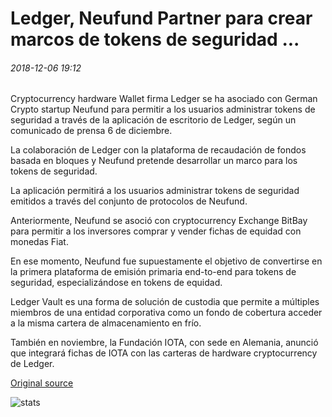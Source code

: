 # Ledger, Neufund Partner para crear marcos de tokens de seguridad ...

###### 2018-12-06 19:12

Cryptocurrency hardware Wallet firma Ledger se ha asociado con German Crypto startup Neufund para permitir a los usuarios administrar tokens de seguridad a través de la aplicación de escritorio de Ledger, según un comunicado de prensa 6 de diciembre.

La colaboración de Ledger con la plataforma de recaudación de fondos basada en bloques y Neufund pretende desarrollar un marco para los tokens de seguridad.

La aplicación permitirá a los usuarios administrar tokens de seguridad emitidos a través del conjunto de protocolos de Neufund.

Anteriormente, Neufund se asoció con cryptocurrency Exchange BitBay para permitir a los inversores comprar y vender fichas de equidad con monedas Fiat.

En ese momento, Neufund fue supuestamente el objetivo de convertirse en la primera plataforma de emisión primaria end-to-end para tokens de seguridad, especializándose en tokens de equidad.

Ledger Vault es una forma de solución de custodia que permite a múltiples miembros de una entidad corporativa como un fondo de cobertura acceder a la misma cartera de almacenamiento en frío.

También en noviembre, la Fundación IOTA, con sede en Alemania, anunció que integrará fichas de IOTA con las carteras de hardware cryptocurrency de Ledger.

[Original source](https://cointelegraph.com/news/ledger-neufund-partner-to-create-security-tokens-framework)

![stats](https://c.statcounter.com/11760860/0/a89fa40b/1/ "stats")